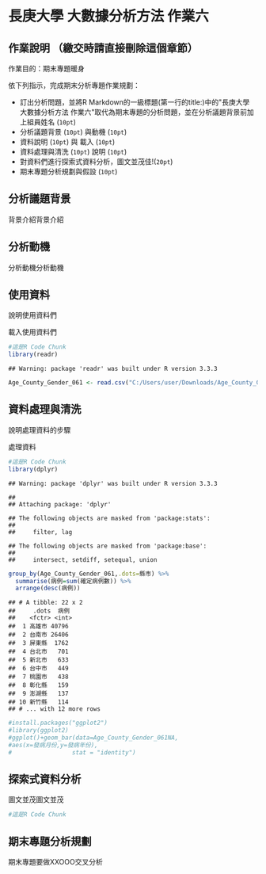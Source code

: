長庚大學 大數據分析方法 作業六
================

作業說明 （繳交時請直接刪除這個章節）
-------------------------------------

作業目的：期末專題暖身

依下列指示，完成期末分析專題作業規劃：

-   訂出分析問題，並將R Markdown的一級標題(第一行的title:)中的"長庚大學 大數據分析方法 作業六"取代為期末專題的分析問題，並在分析議題背景前加上組員姓名 (`10pt`)
-   分析議題背景 (`10pt`) 與動機 (`10pt`)
-   資料說明 (`10pt`) 與 載入 (`10pt`)
-   資料處理與清洗 (`10pt`) 說明 (`10pt`)
-   對資料們進行探索式資料分析，圖文並茂佳!(`20pt`)
-   期末專題分析規劃與假設 (`10pt`)

分析議題背景
------------

背景介紹背景介紹

分析動機
--------

分析動機分析動機

使用資料
--------

說明使用資料們

載入使用資料們

``` r
#這是R Code Chunk
library(readr)
```

    ## Warning: package 'readr' was built under R version 3.3.3

``` r
Age_County_Gender_061 <- read.csv("C:/Users/user/Downloads/Age_County_Gender_061.csv",fileEncoding = "big5")
```

資料處理與清洗
--------------

說明處理資料的步驟

處理資料

``` r
#這是R Code Chunk
library(dplyr)
```

    ## Warning: package 'dplyr' was built under R version 3.3.3

    ## 
    ## Attaching package: 'dplyr'

    ## The following objects are masked from 'package:stats':
    ## 
    ##     filter, lag

    ## The following objects are masked from 'package:base':
    ## 
    ##     intersect, setdiff, setequal, union

``` r
group_by(Age_County_Gender_061,.dots=縣市) %>%
  summarise(病例=sum(確定病例數)) %>%
  arrange(desc(病例))
```

    ## # A tibble: 22 x 2
    ##     .dots  病例
    ##    <fctr> <int>
    ##  1 高雄市 40796
    ##  2 台南市 26406
    ##  3 屏東縣  1762
    ##  4 台北市   701
    ##  5 新北市   633
    ##  6 台中市   449
    ##  7 桃園市   438
    ##  8 彰化縣   159
    ##  9 澎湖縣   137
    ## 10 新竹縣   114
    ## # ... with 12 more rows

``` r
#install.packages("ggplot2")
#library(ggplot2)
#ggplot()+geom_bar(data=Age_County_Gender_061NA,
#aes(x=發病月份,y=發病年份),
#                 stat = "identity") 
```

探索式資料分析
--------------

圖文並茂圖文並茂

``` r
#這是R Code Chunk
```

期末專題分析規劃
----------------

期末專題要做XXOOO交叉分析
